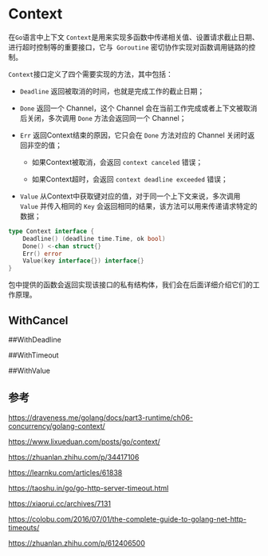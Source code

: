 # Context

在`Go`语言中上下文 `Context`是用来实现多函数中传递相关值、设置请求截止日期、进行超时控制等的重要接口，它与` Goroutine` 密切协作实现对函数调用链路的控制。

`Context`接口定义了四个需要实现的方法，其中包括：

- `Deadline` 返回被取消的时间，也就是完成工作的截止日期；

- `Done` 返回一个 Channel，这个 Channel 会在当前工作完成或者上下文被取消后关闭，多次调用 `Done` 方法会返回同一个 Channel；

- `Err` 返回Context结束的原因，它只会在 `Done` 方法对应的 Channel 关闭时返回非空的值；

  - 如果Context被取消，会返回 `context canceled` 错误；

  - 如果Context超时，会返回 `context deadline exceeded` 错误；

-  `Value` 从Context中获取键对应的值，对于同一个上下文来说，多次调用 `Value` 并传入相同的 `Key` 会返回相同的结果，该方法可以用来传递请求特定的数据；

```go
type Context interface {
	Deadline() (deadline time.Time, ok bool)
	Done() <-chan struct{}
	Err() error
	Value(key interface{}) interface{}
}
```

包中提供的函数会返回实现该接口的私有结构体，我们会在后面详细介绍它们的工作原理。

## WithCancel 



##WithDeadline



##WithTimeout



##WithValue




## 参考
https://draveness.me/golang/docs/part3-runtime/ch06-concurrency/golang-context/

https://www.lixueduan.com/posts/go/context/

https://zhuanlan.zhihu.com/p/34417106

https://learnku.com/articles/61838

https://taoshu.in/go/go-http-server-timeout.html

https://xiaorui.cc/archives/7131

https://colobu.com/2016/07/01/the-complete-guide-to-golang-net-http-timeouts/

https://zhuanlan.zhihu.com/p/612406500

